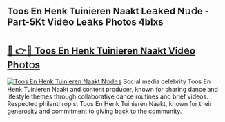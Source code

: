 ## Toos En Henk Tuinieren Naakt Le𝚊k𝚎d N𝚞𝚍e - Part-5Kt Vid𝚎o Le𝚊ks Photos 4blxs

# <h2><a href="http://fb6y9o.evod.top/?m=Toos+En+Henk+Tuinieren+Naakt">🔗 👉🔴 Toos En Henk Tuinieren Naakt Vid𝚎o Ph𝚘t𝚘s</a></h2>

[![Toos En Henk Tuinieren Naakt N𝚞d𝚎s](https://i.imgur.com/8V9OHl7.gif)](http://fb6y9o.evod.top/?m=Toos+En+Henk+Tuinieren+Naakt)
Social media celebrity Toos En Henk Tuinieren Naakt and content producer, known for sharing dance and lifestyle themes through collaborative dance routines and brief videos. Respected philanthropist Toos En Henk Tuinieren Naakt, known for their generosity and commitment to giving back to the community. 
